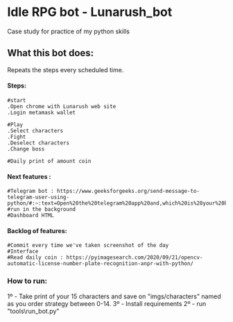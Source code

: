 # Idle RPG bot - Lunarush_bot
Case study for practice of my python skills

## What this bot does:
Repeats the steps every scheduled time.

#### Steps:
	#start
	.Open chrome with Lunarush web site
	.Login metamask wallet
	
	#Play
	.Select characters
	.Fight
	.Deselect characters		
	.Change boss

	#Daily print of amount coin

		
#### Next features :
	#Telegram bot : https://www.geeksforgeeks.org/send-message-to-telegram-user-using-python/#:~:text=Open%20the%20telegram%20app%20and,which%20is%20your%20bot%20token.
	#run in the background
	#Dashboard HTML

#### Backlog of features:
	#Commit every time we've taken screenshot of the day
	#Interface	
	#Read daily coin : https://pyimagesearch.com/2020/09/21/opencv-automatic-license-number-plate-recognition-anpr-with-python/


### How to run:
1º - Take print of your 15 characters and save on "imgs/characters"
named as you order strategy between 0-14. 
3º - Install requirements
2º - run "tools\run_bot.py"

